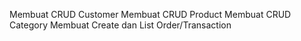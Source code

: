 Membuat CRUD Customer
Membuat CRUD Product
Membuat CRUD Category
Membuat Create dan List Order/Transaction
